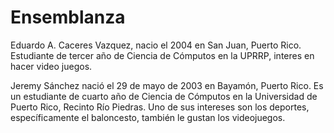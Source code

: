 # Ensemblanza
Eduardo A. Caceres Vazquez, nacio el 2004 en San Juan, Puerto Rico. Estudiante de tercer año de Ciencia de Cómputos en la UPRRP, interes en hacer video juegos.

Jeremy Sánchez nació el 29 de mayo de 2003 en Bayamón, Puerto Rico. Es un estudiante de cuarto año de Ciencia de Cómputos en la Universidad de Puerto Rico, Recinto Río Piedras. 
Uno de sus intereses son los deportes, específicamente el baloncesto, también le gustan los videojuegos.
